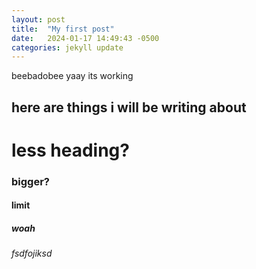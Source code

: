 ```yaml
---
layout: post
title:  "My first post"
date:   2024-01-17 14:49:43 -0500
categories: jekyll update
---
```


beebadobee yaay its working

## here are things i will be writing about
# less heading?
### bigger?
#### limit 
##### woah 
###### fsdfojiksd
